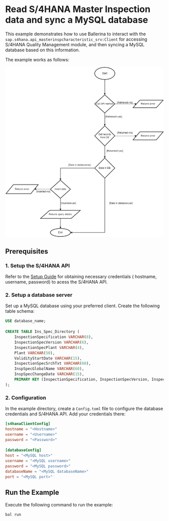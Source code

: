 # Read S/4HANA Master Inspection data and sync a MySQL database

This example demonstrates how to use Ballerina to interact with the `sap.s4hana.api_masterinspcharacteristic_srv:Client` for accessing S/4HANA Quality Management module, and then syncing a MySQL database based on this information.

The example works as follows:

![example workflow](SAPtoDBworkflow.png)
 
## Prerequisites

### 1. Setup the S/4HANA API

Refer to the [Setup Guide](https://central.ballerina.io/ballerinax/sap/latest#setup-guide) for obtaining necessary credentials (
hostname, username, password) to acess the S/4HANA API.

### 2. Setup a database server
Set up a MySQL database using your preferred client. Create the following table schema:

```sql
USE database_name;

CREATE TABLE Ins_Spec_Directory (
    InspectionSpecification VARCHAR(8),
    InspectionSpecVersion VARCHAR(6),
    InspectionSpecPlant VARCHAR(4),
    Plant VARCHAR(50),
    ValidityStartDate VARCHAR(15),
    InspectionSpecSrchTxt VARCHAR(60),
    InspSpecGlobalName VARCHAR(60),
    InspSpecChangeDate VARCHAR(15),
    PRIMARY KEY (InspectionSpecification, InspectionSpecVersion, InspectionSpecPlant)
);
```

### 2. Configuration

In the example directory, create a `Config.toml` file to configure the database credentials and S/4HANA API. Add your credentials there:

```toml
[s4hanaClientConfig]
hostname = "<Hostname>"
username = "<Username>"
password = "<Password>"

[databaseConfig]
host = "<MySQL host>"
username = "<MySQL username>"
password = "<MySQL password>"
databaseName = "<MySQL databaseName>"
port = "<MySQL port>"
```

## Run the Example

Execute the following command to run the example:

```bash
bal run
```
